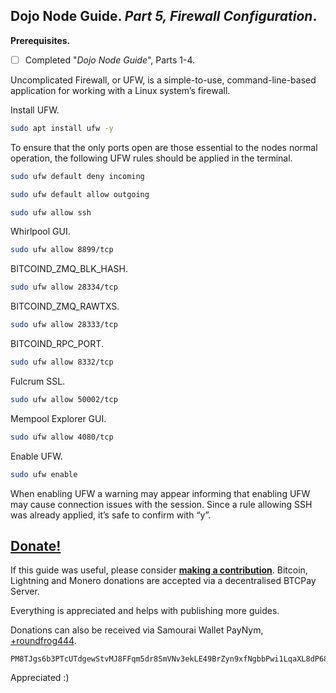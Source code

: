 ## Dojo Node Guide. *Part 5, Firewall Configuration*.

**Prerequisites.**
 - [ ] Completed "*Dojo Node Guide*", Parts 1-4.

Uncomplicated Firewall, or UFW, is a simple-to-use, command-line-based application for working with a Linux system’s firewall.

Install UFW.

```bash
sudo apt install ufw -y
```
To ensure that the only ports open are those essential to the nodes normal operation, the following UFW rules should be applied in the terminal.

```bash
sudo ufw default deny incoming
```
```bash
sudo ufw default allow outgoing
```
```bash
sudo ufw allow ssh
```
Whirlpool GUI.

```bash
sudo ufw allow 8899/tcp
```
BITCOIND_ZMQ_BLK_HASH.

```bash
sudo ufw allow 28334/tcp
```
BITCOIND_ZMQ_RAWTXS.

```bash
sudo ufw allow 28333/tcp
```
BITCOIND_RPC_PORT.

```bash
sudo ufw allow 8332/tcp
```
Fulcrum SSL.

```bash
sudo ufw allow 50002/tcp
```
Mempool Explorer GUI.

```bash
sudo ufw allow 4080/tcp
```
Enable UFW.

```bash
sudo ufw enable
```
When enabling UFW a warning may appear informing that enabling UFW may cause connection issues with the session. Since a rule allowing SSH was already applied, it’s safe to confirm with “y”.

## [Donate!](https://btcpay.kyc3.life/apps/2Skb4H3KhT2AcwWJFSBMGUrgwvGF/pos)
 If this guide was useful, please consider [**making a contribution**](https://btcpay.kyc3.life/apps/2Skb4H3KhT2AcwWJFSBMGUrgwvGF/pos). Bitcoin, Lightning and Monero donations are accepted via a decentralised BTCPay Server. 

Everything is appreciated and helps with publishing more guides.

Donations can also be received via Samourai Wallet PayNym, [+roundfrog444](https://paynym.is/+roundfrog444).

    PM8TJgs6b3PTcUTdgewStvMJ8FFqm5dr8SmVNv3ekLE49BrZyn9xfNgbbPwi1LqaXL8dP68AQgfdE3YrAZjQqJoE4tnWcTTtJpUXG1hTMfYTQ81pinLg

Appreciated :)
